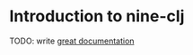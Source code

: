# Introduction to nine-clj

TODO: write [great documentation](http://jacobian.org/writing/what-to-write/)
